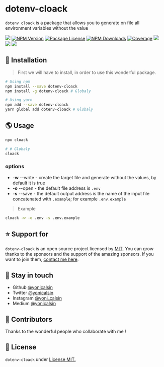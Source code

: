 # dotenv-cloack

`dotenv cloack` is a package that allows you to generate on file all environment variables without the value

<a href="https://github.com/yonicalsin/dotenv-cloack"><img src="https://img.shields.io/spiget/stars/1000?color=brightgreen&label=Star&logo=github" /></a>
<a href="https://www.npmjs.com/dotenv-cloack" target="_blank">
<img src="https://img.shields.io/npm/v/dotenv-cloack" alt="NPM Version" /></a>
<a href="https://www.npmjs.com/dotenv-cloack" target="_blank">
<img src="https://img.shields.io/npm/l/dotenv-cloack" alt="Package License" /></a>
<a href="https://www.npmjs.com/dotenv-cloack" target="_blank">
<img src="https://img.shields.io/npm/dm/dotenv-cloack" alt="NPM Downloads" /></a>
<a href="https://github.com/yonicalsin/dotenv-cloack" target="_blank">
<img src="https://s3.amazonaws.com/assets.coveralls.io/badges/coveralls_95.svg" alt="Coverage" /></a>
<a href="https://github.com/yonicalsin/dotenv-cloack"><img src="https://img.shields.io/badge/Github%20Page-dotenv.cloack-yellow?style=flat-square&logo=github" /></a>
<a href="https://github.com/yonicalsin"><img src="https://img.shields.io/badge/Author-Yoni%20Calsin-blueviolet?style=flat-square&logo=appveyor" /></a>
<a href="https://twitter.com/yonicalsin" target="_blank">
<img src="https://img.shields.io/twitter/follow/yonicalsin.svg?style=social&label=Follow"></a>

## 🍉 Installation

> First we will have to install, in order to use this wonderful package.

```bash
# Using npm
npm install --save dotenv-cloack
npm install -g dotenv-cloack # Globaly

# Using yarn
npm add --save dotenv-cloack
yarn global add dotenv-cloack # Globaly
```

## 🌎 Usage

```bash
npx cloack

# # Globaly
cloack
```

### options

-  **-w** --write - create the target file and generate without the values, by default it is true
-  **-o** --open - the default file address is `.env`
-  **-s** --save - the default output address is the name of the input file concatenated with `.example`; for example `.env.example`

> Example

```bash
cloack -w -o .env -s .env.example
```

## ⭐ Support for

`dotenv-cloack` is an open source project licensed by [MIT](LICENSE). You can grow thanks to the sponsors and the support of the amazing sponsors. If you want to join them, [contact me here](mailto:helloyonicb@gmail.com).

## 🎩 Stay in touch

-  Github [@yonicalsin](https://github.com/yonicalsin)
-  Twitter [@yonicalsin](https://twitter.com/yonicalsin)
-  Instagram [@yoni_calsin](https://instagram.com/yoni_calsin)
-  Medium [@yonicalsin](https://medium.com/yonicalsin)

## 🚀 Contributors

Thanks to the wonderful people who collaborate with me !

## 📜 License

`dotenv-cloack` under [License MIT.](LICENSE)
